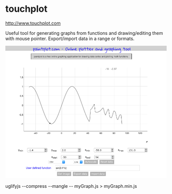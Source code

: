 touchplot
=========
http://www.touchplot.com

Useful tool for generating graphs from functions and drawing/editing them with mouse pointer. Export/import data in a range or formats.

![Website](https://github.com/knalum/paintplot/blob/master/media/screen.png)


uglifyjs --compress --mangle -- myGraph.js > myGraph.min.js